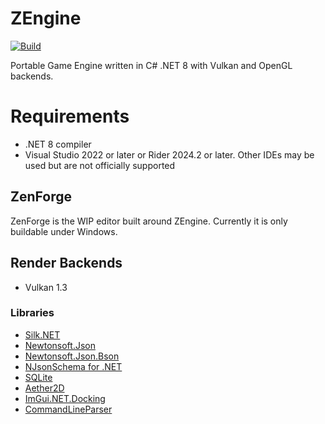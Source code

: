 # ZEngine
[![Build](https://github.com/FrostByteGER/ZEngine/workflows/Build/badge.svg)](https://github.com/FrostByteGER/ZEngine/actions?query=Build)

Portable Game Engine written in C# .NET 8 with Vulkan and OpenGL backends.

# Requirements
- .NET 8 compiler
- Visual Studio 2022 or later or Rider 2024.2 or later. Other IDEs may be used but are not officially supported

## ZenForge
ZenForge is the WIP editor built around ZEngine. Currently it is only buildable under Windows.

## Render Backends
* Vulkan 1.3

### Libraries
 - [Silk.NET](https://github.com/Ultz/Silk.NET "Silk.NET")
 - [Newtonsoft.Json](https://github.com/JamesNK/Newtonsoft.Json "Newtonsoft.Json")
 - [Newtonsoft.Json.Bson](https://github.com/JamesNK/Newtonsoft.Json.Bson "Newtonsoft.Json.Bson")
 - [NJsonSchema for .NET](https://github.com/RicoSuter/NJsonSchema "NJsonSchema")
 - [SQLite](https://www.nuget.org/packages/System.Data.SQLite.Core "System.Data.SQLite.Core")
 - [Aether2D](https://github.com/nkast/Aether.Physics2D/releases "Aether.Physics2D")
 - [ImGui.NET.Docking](https://github.com/ImGuiNET/ImGui.NET/tree/docking "ImGui.NET.Docking")
 - [CommandLineParser](https://github.com/commandlineparser/commandline "CommandLineParser")
